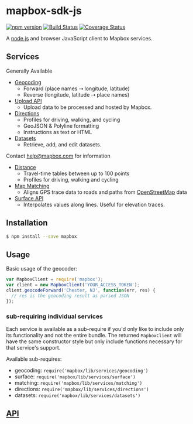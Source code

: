 # mapbox-sdk-js

[![npm version](https://badge.fury.io/js/mapbox.svg)](http://badge.fury.io/js/mapbox)
[![Build Status](https://travis-ci.org/mapbox/mapbox-sdk-js.svg?branch=master)](https://travis-ci.org/mapbox/mapbox-sdk-js)
[![Coverage Status](https://coveralls.io/repos/mapbox/mapbox-sdk-js/badge.svg?branch=master&service=github)](https://coveralls.io/github/mapbox/mapbox-sdk-js?branch=master)

A [node.js](https://nodejs.org/) and browser JavaScript client
to Mapbox services.

## Services

Generally Available

* [Geocoding](https://www.mapbox.com/developers/api/geocoding/)
  * Forward (place names ⇢  longitude, latitude)
  * Reverse (longitude, latitude ⇢ place names)
* [Upload API](https://www.mapbox.com/developers/api/uploads/)
  * Upload data to be processed and hosted by Mapbox.
* [Directions](https://www.mapbox.com/developers/api/directions/)
  * Profiles for driving, walking, and cycling
  * GeoJSON & Polyline formatting
  * Instructions as text or HTML
* [Datasets](https://www.mapbox.com/api-documentation/#datasets)
  * Retrieve, add, and edit datasets.

Contact help@mapbox.com for information

* [Distance](https://www.mapbox.com/developers/api/distance/)
  * Travel-time tables between up to 100 points
  * Profiles for driving, walking and cycling
* [Map Matching](https://www.mapbox.com/developers/api/map-matching/)
  * Aligns GPS trace data to roads and paths from
    [OpenStreetMap](https://www.openstreetmap.org/) data
* [Surface API](https://www.mapbox.com/developers/api/surface/)
  * Interpolates values along lines. Useful for elevation traces.

## Installation

```sh
$ npm install --save mapbox
```

## Usage

Basic usage of the geocoder:

```js
var MapboxClient = require('mapbox');
var client = new MapboxClient('YOUR_ACCESS_TOKEN');
client.geocodeForward('Chester, NJ', function(err, res) {
  // res is the geocoding result as parsed JSON
});
```

### sub-requiring individual services

Each service is available as a sub-require if you'd only like to include only
its functionality and not the entire bundle. The returned `MapboxClient`
will have the same constructor style but only include functions necessary
for that service's support.

Available sub-requires:

* geocoding: `require('mapbox/lib/services/geocoding')`
* surface: `require('mapbox/lib/services/surface')`
* matching: `require('mapbox/lib/services/matching')`
* directions: `require('mapbox/lib/services/directions')`
* datasets: `require('mapbox/lib/services/datasets')`

## [API](API.md)

